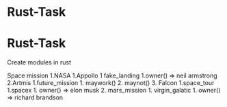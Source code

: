 # Rust-Task
# Rust-Task
Create modules in rust

Space mission
    1.NASA
        1.Appollo
            1 fake_landing
                1.owner() => neil armstrong
        2.Artmis
            1.future_mission
                1. maywork()
                2. maynot()
        3. Falcon
            1.space_tour
                1.spacex
                    1. owner() => elon musk
            2. mars_mission
                1. virgin_galatic
                    1. owner() =>  richard brandson
